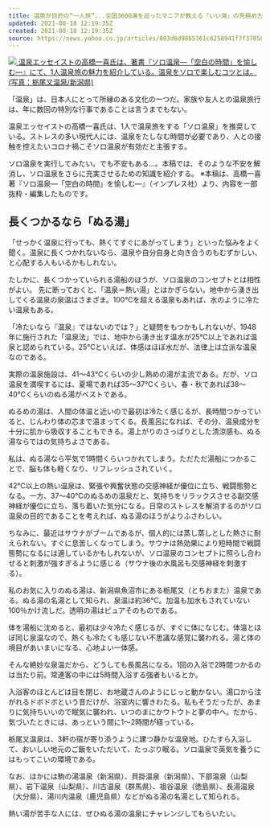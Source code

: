 ```yaml
---
title: 温泉が目的の“一人旅”...全国3600湯を巡ったマニアが教える「いい湯」の見極め方（PHPオンライン衆知）
updated: 2021-08-18 12:19:35Z
created: 2021-08-18 12:19:35Z
source: https://news.yahoo.co.jp/articles/803d6d9865361c6258941f7f37058aa5ecdc7052
---
```


[![](https://amd-pctr.c.yimg.jp/r/iwiz-amd/20210817-00010000-php_s-000-1-view.jpg) 温泉エッセイストの高橋一喜氏は、著書『ソロ温泉―「空白の時間」を愉しむ―』にて、1人温泉旅の魅力を紹介している。温泉をソロで楽しむコツとは。(写真：栃尾又温泉/新潟県)](https://news.yahoo.co.jp/articles/803d6d9865361c6258941f7f37058aa5ecdc7052/images/000)

「温泉」は、日本人にとって所縁のある文化の一つだ。家族や友人との温泉旅行は、年に数回の特別な行事であることは言うまでもない。

温泉エッセイストの高橋一喜氏は、1人で温泉旅をする「ソロ温泉」を推奨している。ストレスの多い現代人には、温泉をたしなむ時間が必要であり、人との接触を控えたいコロナ禍こそソロ温泉が有効だと主張する。

ソロ温泉を実行してみたい。でも不安もある…。本稿では、そのような不安を解消し、ソロ温泉をさらに充実させるための知識を紹介する。
※本稿は、高橋一喜 著『ソロ温泉―「空白の時間」を愉しむ―』（インプレス社）より、内容を一部抜粋・編集したものです。

## 長くつかるなら「ぬる湯」

「せっかく温泉に行っても、熱くてすぐにあがってしまう」といった悩みをよく聞く。温泉に長くつかれないなら、温泉や自分自身と向き合うのもむずかしい、と心配する人もいるかもしれない。

たしかに、長くつかっていられる湯船のほうが、ソロ温泉のコンセプトとは相性がよい。
先に断っておくと、「温泉＝熱い湯」とはかぎらない。地中から湧き出してくる温泉の泉温はさまざま。100℃を超える温泉もあれば、水のように冷たい温泉もある。

「冷たいなら『温泉』ではないのでは？」と疑問をもつかもしれないが、1948年に施行された「温泉法」では、地中から湧き出す温水が25℃以上であれば温泉と認められている。25℃といえば、体感はほぼ水だが、法律上は立派な温泉なのである。

実際の温泉施設は、41～43℃くらいの少し熱めの湯が主流である。だが、ソロ温泉を満喫するには、夏場であれば35～37℃くらい、春・秋であれば38～40℃くらいのぬる湯がベストである。

ぬるめの湯は、人間の体温と近いので最初は冷たく感じるが、長時間つかっていると、じんわり体の芯まで温まってくる。長風呂になれば、その分、温泉成分を十分に肌から吸収することもできる。湯上がりのさっぱりとした清涼感も、ぬる湯ならではの気持ちよさである。

私は、ぬる湯なら平気で1時間くらいつかれてしまう。ただただ湯船につかることで、脳も体も軽くなり、リフレッシュされていく。

42℃以上の熱い温泉は、緊張や興奮状態の交感神経が優位に立ち、戦闘態勢となる。一方、37～40℃のぬるめの温泉だと、気持ちをリラックスさせる副交感神経が優位に立ち、落ち着いた気分になる。日常のストレスを解消するのがソロ温泉の目的であることを考えれば、ぬる湯のほうがよりふさわしい。

ちなみに、最近はサウナがブームであるが、個人的には蒸し蒸しとした熱さに耐えられない。すぐに息苦しくなってしまう。サウナは熱効果により短時間で戦闘態勢になるには適しているかもしれないが、ソロ温泉のコンセプトに照らし合わせると刺激が強すぎるように感じる（サウナ後の水風呂も交感神経を刺激する）。

私のお気に入りのぬる湯は、新潟県魚沼市にある栃尾又（とちおまた）温泉である。ぬる湯の名湯として知られ、泉温は約36℃。加温も加水もされていない100％かけ流しだ。透明の湯はピュアそのものである。

体を湯船に沈めると、最初は少々冷たく感じるが、すぐに体になじむ。体温とほぼ同じ泉温なので、熱くも冷たくも感じない不思議な感覚に襲われる。湯と体の境目があいまいになる、心地よい一体感。

そんな絶妙な泉温だから、どうしても長風呂になる。1回の入浴で2時間つかるのは当たり前。常連客の中には5時間入浴する強者もいるとか。

入浴客のほとんどは目を閉じ、お地蔵さんのようにじっと動かない。湯口から注がれるドボドボという音だけが、浴室内に響きわたる。私もそうだったが、あまりに気持ちいいので眠気に襲われ、いつのまにかウトウトと夢の中へ。だから、気づいたときには、あっという間に1～2時間が経っている。

栃尾又温泉は、3軒の宿が寄り添うように建つ静かな温泉地。ひたすら入浴して、おいしい地元のご飯をいただいて、たっぷり眠る。ソロ温泉で英気を養うにはもってこいの環境である。

なお、ほかには駒の湯温泉（新潟県）、貝掛温泉（新潟県）、下部温泉（山梨県）、岩下温泉（山梨県）、川古温泉（群馬県）、祖谷温泉（徳島県）、長湯温泉（大分県）、湯川内温泉（鹿児島県）などがぬる湯の名湯として知られる。

熱い湯が苦手な人には、ぜひぬる湯の温泉にチャレンジしてもらいたい。